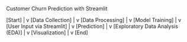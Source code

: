 Customer Churn Prediction with Streamlit


[Start]
   |
   v
[Data Collection]
   |
   v
[Data Processing]
   |
   v
[Model Training]
   |
   v
[User Input via Streamlit]
   |
   v
[Prediction]
   |
   v
[Exploratory Data Analysis (EDA)]
   |
   v
[Visualization]
   |
   v
[End]
